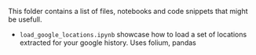 This folder contains a list of files, notebooks and code snippets that might be usefull.

- `load_google_locations.ipynb` showcase how to load a set of locations extracted for your google history. Uses folium, pandas
